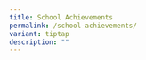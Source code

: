 ```yaml
---
title: School Achievements
permalink: /school-achievements/
variant: tiptap
description: ""
---
```

